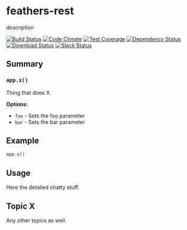 # feathers-rest
*description*

[![Build Status](https://travis-ci.org/feathersjs/feathers-rest.png?branch=master)](https://travis-ci.org/feathersjs/feathers-rest)
[![Code Climate](https://codeclimate.com/github/feathersjs/feathers-rest/badges/gpa.svg)](https://codeclimate.com/github/feathersjs/feathers-rest)
[![Test Coverage](https://codeclimate.com/github/feathersjs/feathers-rest/badges/coverage.svg)](https://codeclimate.com/github/feathersjs/feathers-rest/coverage)
[![Dependency Status](https://img.shields.io/david/feathersjs/feathers-rest.svg?style=flat-square)](https://david-dm.org/feathersjs/feathers-rest)
[![Download Status](https://img.shields.io/npm/dm/feathers-rest.svg?style=flat-square)](https://www.npmjs.com/package/feathers-rest)
[![Slack Status](http://slack.feathersjs.com/badge.svg)](http://slack.feathersjs.com)


## Summary

### `app.x()`

Thing that does X

__Options:__

- `foo` - Sets the foo parameter
- `bar` - Sets the bar parameter

## Example

```js
app.x()
```

## Usage

Here the detailed chatty stuff.

## Topic X

Any other topics as well.